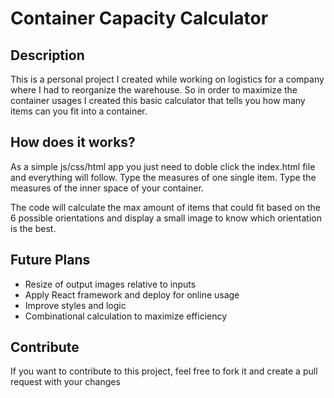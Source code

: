 # Container Capacity Calculator

## Description 
This is a personal project I created while working on logistics for a company where I had to reorganize the warehouse.
So in order to maximize the container usages I created this basic calculator that tells you how many items can you fit into a container.

## How does it works?
As a simple js/css/html app you just need to doble click the index.html file and everything will follow.
Type the measures of one single item.
Type the measures of the inner space of your container.

The code will calculate the max amount of items that could fit based on the 6 possible orientations and display a small image to know which orientation is the best.

## Future Plans
* Resize of output images relative to inputs
* Apply React framework and deploy for online usage
* Improve styles and logic
* Combinational calculation to maximize efficiency

## Contribute
If you want to contribute to this project, feel free to fork it and create a pull request with your changes
